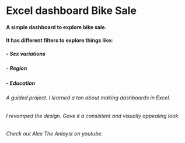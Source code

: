 # Excel dashboard Bike Sale


#### A simple dashboard to explore bike sale.
#### It has different filters to explore things like:
##### - Sex variations
##### - Region
##### - Education




###### A guided project. I learned a ton about making dashboards in Excel.
###### I revamped the design. Gave it a consistent and visually appealing look.

###### Check out Alex The Anlayst on youtube.
